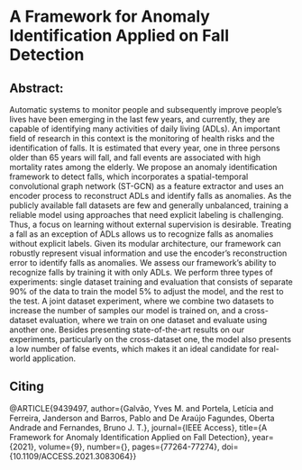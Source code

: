 # A Framework for Anomaly Identification Applied on Fall Detection


## Abstract:
Automatic systems to monitor people and subsequently improve people’s lives have been emerging in the last few years, and currently, they are capable of identifying many activities of daily living (ADLs). An important field of research in this context is the monitoring of health risks and the identification of falls. It is estimated that every year, one in three persons older than 65 years will fall, and fall events are associated with high mortality rates among the elderly. We propose an anomaly identification framework to detect falls, which incorporates a spatial-temporal convolutional graph network (ST-GCN) as a feature extractor and uses an encoder process to reconstruct ADLs and identify falls as anomalies. As the publicly available fall datasets are few and generally unbalanced, training a reliable model using approaches that need explicit labeling is challenging. Thus, a focus on learning without external supervision is desirable. Treating a fall as an exception of ADLs allows us to recognize falls as anomalies without explicit labels. Given its modular architecture, our framework can robustly represent visual information and use the encoder’s reconstruction error to identify falls as anomalies. We assess our framework’s ability to recognize falls by training it with only ADLs. We perform three types of experiments: single dataset training and evaluation that consists of separate 90% of the data to train the model 5% to adjust the model, and the rest to the test. A joint dataset experiment, where we combine two datasets to increase the number of samples our model is trained on, and a cross-dataset evaluation, where we train on one dataset and evaluate using another one. Besides presenting state-of-the-art results on our experiments, particularly on the cross-dataset one, the model also presents a low number of false events, which makes it an ideal candidate for real-world application.


## Citing

@ARTICLE{9439497,  author={Galvão, Yves M. and Portela, Letícia and Ferreira, Janderson and Barros, Pablo and De Araújo Fagundes, Oberta Andrade and Fernandes, Bruno J. T.},  journal={IEEE Access},   title={A Framework for Anomaly Identification Applied on Fall Detection},   year={2021},  volume={9},  number={},  pages={77264-77274},  doi={10.1109/ACCESS.2021.3083064}}
